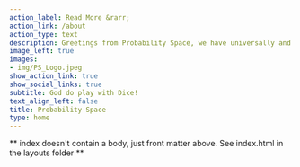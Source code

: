 ```yaml
---
action_label: Read More &rarr;
action_link: /about
action_type: text
description: Greetings from Probability Space, we have universally and unanimously accepted the fact that Uttaran Chatterjee, from now on would be referred to as GOD - 2.
image_left: true
images:
- img/PS_Logo.jpeg
show_action_link: true
show_social_links: true
subtitle: God do play with Dice!
text_align_left: false
title: Probability Space
type: home
---
```


** index doesn't contain a body, just front matter above.
See index.html in the layouts folder **

